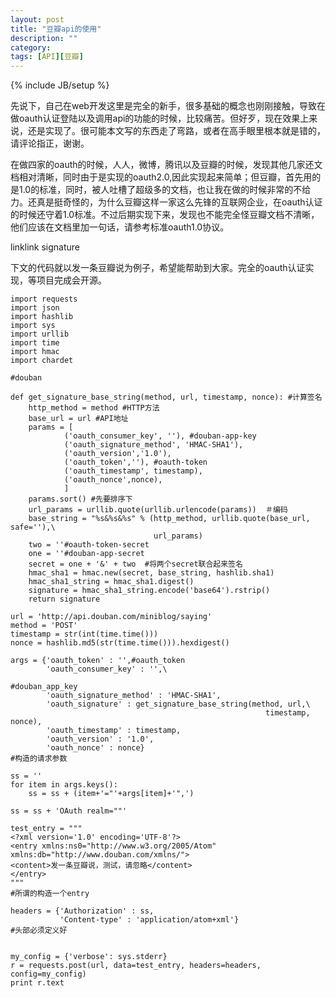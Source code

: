 ```yaml
---
layout: post
title: "豆瓣api的使用"
description: ""
category: 
tags: [API][豆瓣]
---
```

{% include JB/setup %}

先说下，自己在web开发这里是完全的新手，很多基础的概念也刚刚接触，导致在做oauth认证登陆以及调用api的功能的时候，比较痛苦。但好歹，现在效果上来说，还是实现了。很可能本文写的东西走了弯路，或者在高手眼里根本就是错的，请评论指正，谢谢。

在做四家的oauth的时候，人人，微博，腾讯以及豆瓣的时候，发现其他几家还文档相对清晰，同时由于是实现的oauth2.0,因此实现起来简单；但豆瓣，首先用的是1.0的标准，同时，被人吐槽了超级多的文档，也让我在做的时候非常的不给力。还真是挺奇怪的，为什么豆瓣这样一家这么先锋的互联网企业，在oauth认证的时候还守着1.0标准。不过后期实现下来，发现也不能完全怪豆瓣文档不清晰，他们应该在文档里加一句话，请参考标准oauth1.0协议。

linklink signature

下文的代码就以发一条豆瓣说为例子，希望能帮助到大家。完全的oauth认证实现，等项目完成会开源。

	import requests
	import json
	import hashlib
    import sys
    import urllib
    import time
    import hmac
    import chardet
    
    #douban
    
    def get_signature_base_string(method, url, timestamp, nonce): #计算签名
        http_method = method #HTTP方法
        base_url = url #API地址
        params = [
                ('oauth_consumer_key', ''), #douban-app-key
                ('oauth_signature_method', 'HMAC-SHA1'),
                ('oauth_version','1.0'),
                ('oauth_token',''), #oauth-token
                ('oauth_timestamp', timestamp),
                ('oauth_nonce',nonce),
                ]
        params.sort() #先要排序下
        url_params = urllib.quote(urllib.urlencode(params))  ＃编码
        base_string = "%s&%s&%s" % (http_method, urllib.quote(base_url, safe=''),\
                                    url_params)
        two = ''#oauth-token-secret
        one = ''#douban-app-secret
        secret = one + '&' + two  #将两个secret联合起来签名
        hmac_sha1 = hmac.new(secret, base_string, hashlib.sha1)
        hmac_sha1_string = hmac_sha1.digest()
        signature = hmac_sha1_string.encode('base64').rstrip()
        return signature
    
    url = 'http://api.douban.com/miniblog/saying'
    method = 'POST'
    timestamp = str(int(time.time()))
    nonce = hashlib.md5(str(time.time())).hexdigest()
    
    args = {'oauth_token' : '',#oauth_token
            'oauth_consumer_key' : '',\
                                                                 #douban_app_key
            'oauth_signature_method' : 'HMAC-SHA1',
            'oauth_signature' : get_signature_base_string(method, url,\
                                                             timestamp, nonce),
            'oauth_timestamp' : timestamp,
            'oauth_version' : '1.0',
            'oauth_nonce' : nonce}
    #构造的请求参数
    
    ss = ''
    for item in args.keys():
        ss = ss + (item+'="'+args[item]+'",')
    
    ss = ss + 'OAuth realm=""'
    
    test_entry = """
    <?xml version='1.0' encoding='UTF-8'?>
    <entry xmlns:ns0="http://www.w3.org/2005/Atom" xmlns:db="http://www.douban.com/xmlns/">
    <content>发一条豆瓣说，测试，请忽略</content>
    </entry>
    """
    #所谓的构造一个entry
    
    headers = {'Authorization' : ss,
               'Content-type' : 'application/atom+xml'}
    #头部必须定义好
               
    
    my_config = {'verbose': sys.stderr}
    r = requests.post(url, data=test_entry, headers=headers, config=my_config)
    print r.text
    
    
